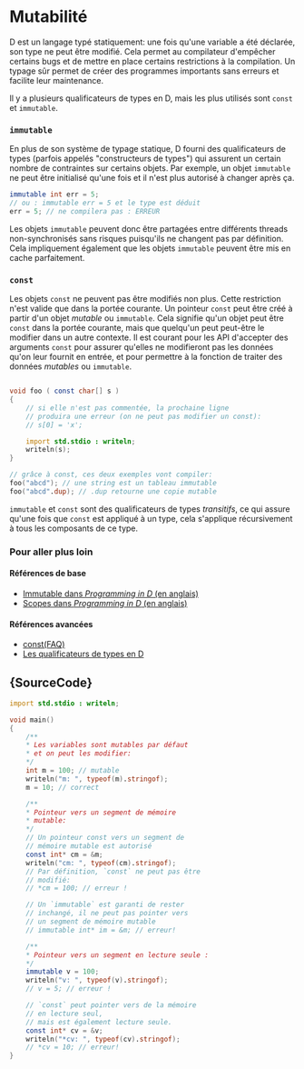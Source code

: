 # Mutabilité

D est un langage typé statiquement: une fois qu'une variable a été déclarée, son type ne peut être modifié. Cela permet au compilateur d'empêcher certains bugs et de mettre en place certains restrictions à la compilation.
Un typage sûr permet de créer des programmes importants sans erreurs et facilite leur maintenance.

Il y a plusieurs qualificateurs de types en D, mais les plus utilisés sont `const` et `immutable`.

### `immutable`

En plus de son système de typage statique, D fourni des qualificateurs de types (parfois appelés "constructeurs de types") qui assurent un certain nombre de contraintes sur certains objets.
Par exemple, un objet `immutable` ne peut être initialisé qu'une fois et il n'est plus autorisé à changer après ça.

```d
immutable int err = 5;
// ou : immutable err = 5 et le type est déduit
err = 5; // ne compilera pas : ERREUR
```

Les objets `immutable` peuvent donc être partagées entre différents threads non-synchronisés sans risques puisqu'ils ne changent pas par définition. Cela impliquement également que les objets `immutable` peuvent être mis en cache parfaitement.

### `const`

Les objets `const` ne peuvent pas être modifiés non plus. Cette restriction n'est valide que dans la portée courante. Un pointeur `const` peut être créé à partir d'un objet *mutable* ou `immutable`. Cela signifie qu'un objet peut être `const` dans la portée courante, mais que quelqu'un peut peut-être le modifier dans un autre contexte. Il est courant pour les API d'accepter des arguments `const` pour assurer qu'elles ne modifieront pas les données qu'on leur fournit en entrée, et pour permettre à la fonction de traiter des données *mutables* ou `immutable`.

```d

void foo ( const char[] s )
{
    // si elle n'est pas commentée, la prochaine ligne
    // produira une erreur (on ne peut pas modifier un const):
    // s[0] = 'x';

    import std.stdio : writeln;
    writeln(s);
}

// grâce à const, ces deux exemples vont compiler:
foo("abcd"); // une string est un tableau immutable
foo("abcd".dup); // .dup retourne une copie mutable
```

`immutable` et `const` sont des qualificateurs de types _transitifs_, ce qui assure qu'une fois que `const` est appliqué à un type, cela s'applique récursivement à tous les composants de ce type.

### Pour aller plus loin

#### Références de base

- [Immutable dans _Programming in D_ (en anglais)](http://ddili.org/ders/d.en/const_and_immutable.html)
- [Scopes dans _Programming in D_ (en anglais)](http://ddili.org/ders/d.en/name_space.html)

#### Références avancées

- [const(FAQ)](https://dlang.org/const-faq.html)
- [Les qualificateurs de types en D](https://dlang.org/spec/const3.html)

## {SourceCode}

```d
import std.stdio : writeln;

void main()
{
    /**
    * Les variables sont mutables par défaut
    * et on peut les modifier:
    */
    int m = 100; // mutable
    writeln("m: ", typeof(m).stringof);
    m = 10; // correct

    /**
    * Pointeur vers un segment de mémoire 
    * mutable:
    */
    // Un pointeur const vers un segment de 
    // mémoire mutable est autorisé
    const int* cm = &m;
    writeln("cm: ", typeof(cm).stringof);
    // Par définition, `const` ne peut pas être 
    // modifié:
    // *cm = 100; // erreur !

    // Un `immutable` est garanti de rester
    // inchangé, il ne peut pas pointer vers
    // un segment de mémoire mutable
    // immutable int* im = &m; // erreur!

    /**
    * Pointeur vers un segment en lecture seule :
    */
    immutable v = 100;
    writeln("v: ", typeof(v).stringof);
    // v = 5; // erreur !

    // `const` peut pointer vers de la mémoire 
    // en lecture seul,
    // mais est également lecture seule.
    const int* cv = &v;
    writeln("*cv: ", typeof(cv).stringof);
    // *cv = 10; // erreur!
}
```
